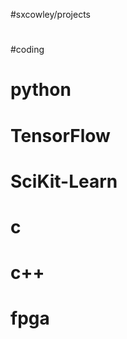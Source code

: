#sxcowley/projects
#
#coding
#  python
#    TensorFlow
#    SciKit-Learn
#  c
#  c++
#  fpga
#
#
#  
